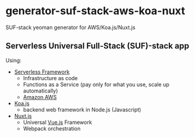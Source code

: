 # generator-suf-stack-aws-koa-nuxt

SUF-stack yeoman generator for AWS/Koa.js/Nuxt.js

## Serverless Universal Full-Stack (SUF)-stack app

Using:

- [Serverless Framework](https://serverless.com/framework/docs/providers/aws/guide/intro/)
  * Infrastructure as code
  * Functions as a Service (pay only for what you use, scale up automatically)
  * [Amazon AWS](https://aws.amazon.com/)
- [Koa.js](https://koajs.com/)
  * backend web framework in Node.js (Javascript)
- [Nuxt.js](https://nuxtjs.org/)
  * Universal [Vue.js](https://vuejs.org/) Framework
  * Webpack orchestration
